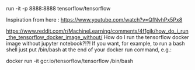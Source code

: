 run -it -p 8888:8888 tensorflow/tensorflow


Inspiration from here : https://www.youtube.com/watch?v=QfNvhPx5Px8


https://www.reddit.com/r/MachineLearning/comments/4f1gjk/how_do_i_run_the_tensorflow_docker_image_without/
How do I run the tensorflow docker image without jupyter notebook?!?!
If you want, for example, to run a bash shell just put /bin/bash at the end of your docker run command, e.g.:

docker run -it gcr.io/tensorflow/tensorflow /bin/bash
